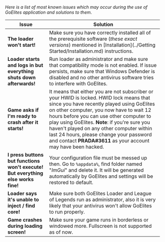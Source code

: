 *Here is a list of most known issues which may occur during the use of GoElites application and solutions to them*.

| Issue | Solution |
|--|--|
| **The loader won't start!** | Make sure you have correctly installed all of the prerequisite software (*these exact versions*) mentioned in [Installation](../Getting Started/Installation.md) instructions. |
| **Loader starts and logs in but everything shuts down afterwards!** | Run loader as administrator and make sure that compatibility mode is not enabled. If issue persists, make sure that Windows Defender is disabled and no other antivirus software tries to interfere with GoElites. |
| **Game asks if I'm ready to crash after it starts!** | It means that either you are not subscriber or your HWID is locked. HWID lock means that since you have recently played using GoElites on other computer, you now have to wait 12 hours before you can use other computer to play using GoElites. **Note**: if you're sure you haven't played on any other computer within last 24 hours, please change your password and contact **PRADA#3611** as your account may have been hacked. |
| **I press buttons but functions won't execute! But everything else works fine!** | Your configuration file must be messed up then. Go to ``%appdata%``, find folder named "*ImGui*" and delete it. It will be generated automatically by GoElites and settings will be restored to default. |
| **Loader says it's unable to inject / find core!** | Make sure both GoElites Loader and League of Legends run as administrator, also it is very likely that your antivirus won't allow GoElites to run properly. |
| **Game crashes during loading screen!** | Make sure your game runs in borderless or windowed more. Fullscreen is not supported as of now. |

